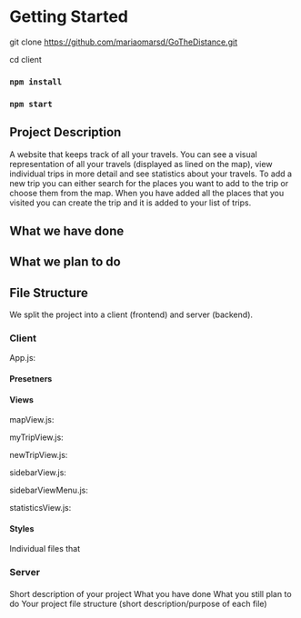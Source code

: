 # Getting Started

git clone https://github.com/mariaomarsd/GoTheDistance.git

cd client

### `npm install`
### `npm start`

## Project Description 

A website that keeps track of all your travels. You can see a visual representation of all your travels (displayed as lined on the map), view individual trips in more detail and see statistics about your travels. To add a new trip you can either search for the places you want to add to the trip or choose them from the map. When you have added all the places that you visited you can create the trip and it is added to your list of trips. 

## What we have done

## What we plan to do

## File Structure

We split the project into a client (frontend) and server (backend).

### Client

App.js: 

#### Presetners

#### Views

mapView.js:

myTripView.js:

newTripView.js:

sidebarView.js:

sidebarViewMenu.js:

statisticsView.js:

#### Styles

Individual files that 

### Server

####

Short description of your project
What you have done
What you still plan to do
Your project file structure (short description/purpose of each file)